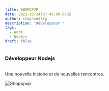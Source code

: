 ```yaml
---
title: SHOPOPOP
date: 2021-10-24T07:48:00.073Z
author: stephendltg
description: "Développeur "
tags:
  - Work
  - Nodejs
draft: false
---
```

### Développeur Nodejs

\
Une nouvelle histoire et de nouvelles rencontres.



![](/images/shopopop.PNG "Shopopop")
